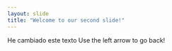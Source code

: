 ```yaml
---
layout: slide
title: "Welcome to our second slide!"
---
```

He cambiado este texto
Use the left arrow to go back!
